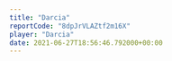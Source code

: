 ```yaml
---
title: "Darcia"
reportCode: "8dpJrVLAZtf2m16X"
player: "Darcia"
date: 2021-06-27T18:56:46.792000+00:00
---
```

